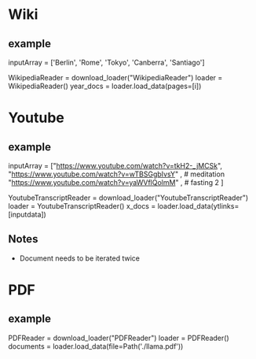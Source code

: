 # Wiki
## example
inputArray = ['Berlin', 'Rome', 'Tokyo', 'Canberra', 'Santiago']

WikipediaReader = download_loader("WikipediaReader")
loader = WikipediaReader()
year_docs = loader.load_data(pages=[i])


# Youtube
## example
inputArray = ["https://www.youtube.com/watch?v=tkH2-_jMCSk",
    "https://www.youtube.com/watch?v=wTBSGgbIvsY" , # meditation
    "https://www.youtube.com/watch?v=yaWVflQolmM" , # fasting 2
]

YoutubeTranscriptReader = download_loader("YoutubeTranscriptReader")
loader = YoutubeTranscriptReader()
x_docs = loader.load_data(ytlinks=[inputdata])

## Notes
- Document needs to be iterated twice


# PDF
## example
PDFReader = download_loader("PDFReader")
loader = PDFReader()
documents = loader.load_data(file=Path('./llama.pdf'))